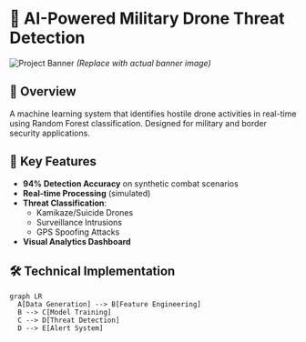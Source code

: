 # 🚁 AI-Powered Military Drone Threat Detection

![Project Banner](https://via.placeholder.com/1200x400?text=Drone+Threat+Detection+System) *(Replace with actual banner image)*

## 📌 Overview
A machine learning system that identifies hostile drone activities in real-time using Random Forest classification. Designed for military and border security applications.

## 🌟 Key Features
- **94% Detection Accuracy** on synthetic combat scenarios
- **Real-time Processing** (simulated)
- **Threat Classification**:
  - Kamikaze/Suicide Drones
  - Surveillance Intrusions
  - GPS Spoofing Attacks
- **Visual Analytics Dashboard**

## 🛠️ Technical Implementation
```mermaid
graph LR
  A[Data Generation] --> B[Feature Engineering]
  B --> C[Model Training]
  C --> D[Threat Detection]
  D --> E[Alert System]
